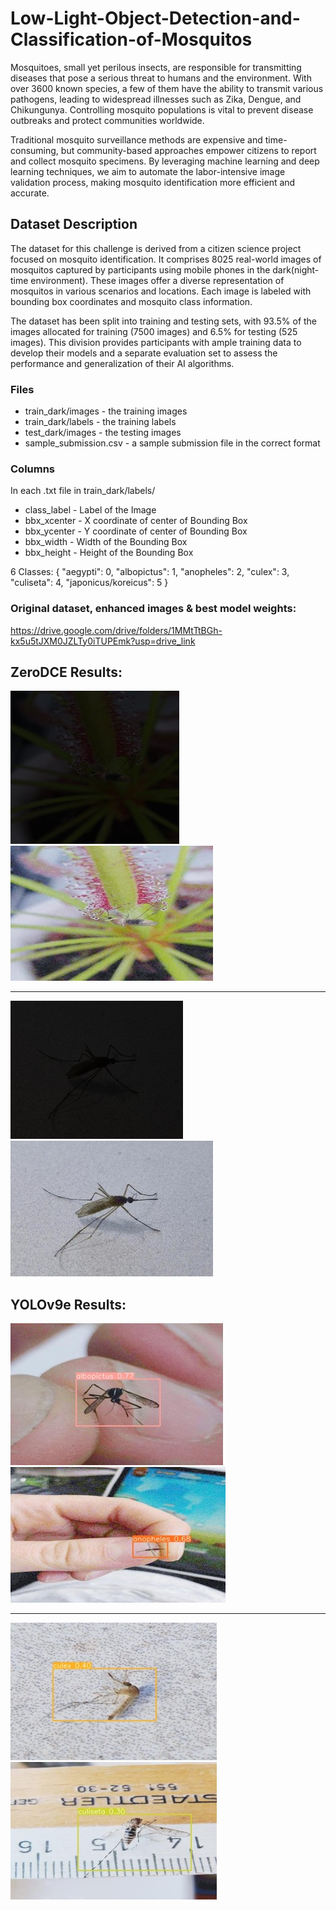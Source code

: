 # Low-Light-Object-Detection-and-Classification-of-Mosquitos
Mosquitoes, small yet perilous insects, are responsible for transmitting diseases that pose a serious threat to humans and the environment. With over 3600 known species, a few of them have the ability to transmit various pathogens, leading to widespread illnesses such as Zika, Dengue, and Chikungunya. Controlling mosquito populations is vital to prevent disease outbreaks and protect communities worldwide.

Traditional mosquito surveillance methods are expensive and time-consuming, but community-based approaches empower citizens to report and collect mosquito specimens. By leveraging machine learning and deep learning techniques, we aim to automate the labor-intensive image validation process, making mosquito identification more efficient and accurate.

## Dataset Description
The dataset for this challenge is derived from a citizen science project focused on mosquito identification. It comprises 8025 real-world images of mosquitos captured by participants using mobile phones in the dark(night-time environment). These images offer a diverse representation of mosquitos in various scenarios and locations. Each image is labeled with bounding box coordinates and mosquito class information.

The dataset has been split into training and testing sets, with 93.5% of the images allocated for training (7500 images) and 6.5% for testing (525 images). This division provides participants with ample training data to develop their models and a separate evaluation set to assess the performance and generalization of their AI algorithms.

### Files
- train_dark/images - the training images
- train_dark/labels - the training labels
- test_dark/images - the testing images
- sample_submission.csv - a sample submission file in the correct format

### Columns
In each .txt file in train_dark/labels/

- class_label - Label of the Image
- bbx_xcenter - X coordinate of center of Bounding Box
- bbx_ycenter - Y coordinate of center of Bounding Box
- bbx_width - Width of the Bounding Box
- bbx_height - Height of the Bounding Box

6 Classes: {
"aegypti": 0,
"albopictus": 1,
"anopheles": 2,
"culex": 3,
"culiseta": 4,
"japonicus/koreicus": 5
}

### Original dataset, enhanced images & best model weights: 
https://drive.google.com/drive/folders/1MMtTtBGh-kx5u5tJXM0JZLTy0iTUPEmk?usp=drive_link

## ZeroDCE Results:
<div>
  <kbd><img src="./readme_imgs/Picture1.jpg" alt="low-light-image"/></kbd>
  <kbd><img src="./readme_imgs/Picture2.jpg" alt="enhanced-image"/></kbd>
</div>
<hr/>
<div>
  <kbd><img src="./readme_imgs/Picture3.jpg" alt="low-light-image"/></kbd>
  <kbd><img src="./readme_imgs/Picture4.jpg" alt="enhanced-image"/></kbd>
</div>

## YOLOv9e Results:
<div>
  <kbd><img src="./readme_imgs/Picture5.jpg" alt="low-light-image"/></kbd>
  <kbd><img src="./readme_imgs/Picture6.jpg" alt="enhanced-image"/></kbd>
</div>
<hr/>
<div>
  <kbd><img src="./readme_imgs/Picture7.jpg" alt="low-light-image"/></kbd>
  <kbd><img src="./readme_imgs/Picture8.jpg" alt="enhanced-image"/></kbd>
</div>

